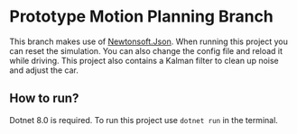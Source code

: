 # Prototype Motion Planning Branch
This branch makes use of [Newtonsoft.Json](https://www.nuget.org/packages/newtonsoft.json/). When running this project you can reset the simulation. You can also change the config file and reload it while driving. This project also contains a Kalman filter to clean up noise and adjust the car.

## How to run?
Dotnet 8.0 is required.
To run this project use `dotnet run` in the terminal.